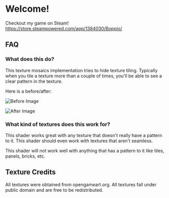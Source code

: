 # Welcome!

Checkout my game on Steam! https://store.steampowered.com/app/1384030/Boppio/

## FAQ

### What does this do?

This texture mosaics implementation tries to hide texture tiling. Typically when you tile a texture more than a couple of times, you'll be able to see a clear pattern in the texture.

Here is a before/after:

![Before Image](https://github.com/boppygames/UnityTextureMosaicExample/blob/main/ReadmeImg/Before.png?raw=true)

![After Image](https://github.com/boppygames/UnityTextureMosaicExample/blob/main/ReadmeImg/After.png?raw=true)

### What kind of textures does this work for?

This shader works great with any texture that doesn't really have a pattern to it. This shader should even work with textures that aren't seamless.

This shader will not work well with anything that has a pattern to it like tiles, panels, bricks, etc.

## Texture Credits

All textures were obtained from opengameart.org. All textures fall under public domain and are free to be redistributed.


